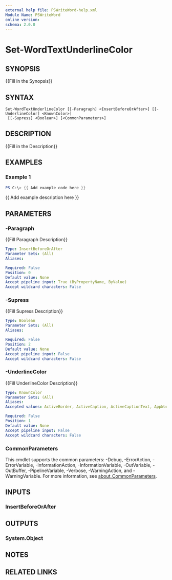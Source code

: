 ```yaml
---
external help file: PSWriteWord-help.xml
Module Name: PSWriteWord
online version:
schema: 2.0.0
---
```


# Set-WordTextUnderlineColor

## SYNOPSIS
{{Fill in the Synopsis}}

## SYNTAX

```
Set-WordTextUnderlineColor [[-Paragraph] <InsertBeforeOrAfter>] [[-UnderlineColor] <KnownColor>]
 [[-Supress] <Boolean>] [<CommonParameters>]
```

## DESCRIPTION
{{Fill in the Description}}

## EXAMPLES

### Example 1
```powershell
PS C:\> {{ Add example code here }}
```

{{ Add example description here }}

## PARAMETERS

### -Paragraph
{{Fill Paragraph Description}}

```yaml
Type: InsertBeforeOrAfter
Parameter Sets: (All)
Aliases:

Required: False
Position: 0
Default value: None
Accept pipeline input: True (ByPropertyName, ByValue)
Accept wildcard characters: False
```

### -Supress
{{Fill Supress Description}}

```yaml
Type: Boolean
Parameter Sets: (All)
Aliases:

Required: False
Position: 2
Default value: None
Accept pipeline input: False
Accept wildcard characters: False
```

### -UnderlineColor
{{Fill UnderlineColor Description}}

```yaml
Type: KnownColor
Parameter Sets: (All)
Aliases:
Accepted values: ActiveBorder, ActiveCaption, ActiveCaptionText, AppWorkspace, Control, ControlDark, ControlDarkDark, ControlLight, ControlLightLight, ControlText, Desktop, GrayText, Highlight, HighlightText, HotTrack, InactiveBorder, InactiveCaption, InactiveCaptionText, Info, InfoText, Menu, MenuText, ScrollBar, Window, WindowFrame, WindowText, Transparent, AliceBlue, AntiqueWhite, Aqua, Aquamarine, Azure, Beige, Bisque, Black, BlanchedAlmond, Blue, BlueViolet, Brown, BurlyWood, CadetBlue, Chartreuse, Chocolate, Coral, CornflowerBlue, Cornsilk, Crimson, Cyan, DarkBlue, DarkCyan, DarkGoldenrod, DarkGray, DarkGreen, DarkKhaki, DarkMagenta, DarkOliveGreen, DarkOrange, DarkOrchid, DarkRed, DarkSalmon, DarkSeaGreen, DarkSlateBlue, DarkSlateGray, DarkTurquoise, DarkViolet, DeepPink, DeepSkyBlue, DimGray, DodgerBlue, Firebrick, FloralWhite, ForestGreen, Fuchsia, Gainsboro, GhostWhite, Gold, Goldenrod, Gray, Green, GreenYellow, Honeydew, HotPink, IndianRed, Indigo, Ivory, Khaki, Lavender, LavenderBlush, LawnGreen, LemonChiffon, LightBlue, LightCoral, LightCyan, LightGoldenrodYellow, LightGray, LightGreen, LightPink, LightSalmon, LightSeaGreen, LightSkyBlue, LightSlateGray, LightSteelBlue, LightYellow, Lime, LimeGreen, Linen, Magenta, Maroon, MediumAquamarine, MediumBlue, MediumOrchid, MediumPurple, MediumSeaGreen, MediumSlateBlue, MediumSpringGreen, MediumTurquoise, MediumVioletRed, MidnightBlue, MintCream, MistyRose, Moccasin, NavajoWhite, Navy, OldLace, Olive, OliveDrab, Orange, OrangeRed, Orchid, PaleGoldenrod, PaleGreen, PaleTurquoise, PaleVioletRed, PapayaWhip, PeachPuff, Peru, Pink, Plum, PowderBlue, Purple, Red, RosyBrown, RoyalBlue, SaddleBrown, Salmon, SandyBrown, SeaGreen, SeaShell, Sienna, Silver, SkyBlue, SlateBlue, SlateGray, Snow, SpringGreen, SteelBlue, Tan, Teal, Thistle, Tomato, Turquoise, Violet, Wheat, White, WhiteSmoke, Yellow, YellowGreen, ButtonFace, ButtonHighlight, ButtonShadow, GradientActiveCaption, GradientInactiveCaption, MenuBar, MenuHighlight

Required: False
Position: 1
Default value: None
Accept pipeline input: False
Accept wildcard characters: False
```

### CommonParameters
This cmdlet supports the common parameters: -Debug, -ErrorAction, -ErrorVariable, -InformationAction, -InformationVariable, -OutVariable, -OutBuffer, -PipelineVariable, -Verbose, -WarningAction, and -WarningVariable. For more information, see [about_CommonParameters](http://go.microsoft.com/fwlink/?LinkID=113216).

## INPUTS

### InsertBeforeOrAfter

## OUTPUTS

### System.Object

## NOTES

## RELATED LINKS
